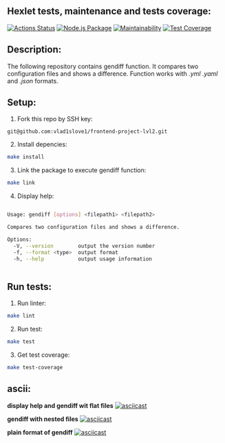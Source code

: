 ## Hexlet tests, maintenance and tests coverage:
[![Actions Status](https://github.com/vlad1slove1/frontend-project-lvl2/workflows/hexlet-check/badge.svg)](https://github.com/vlad1slove1/frontend-project-lvl2/actions)
[![Node.js Package](https://github.com/vlad1slove1/frontend-project-lvl2/actions/workflows/nodejs.yml/badge.svg)](https://github.com/vlad1slove1/frontend-project-lvl2/actions/workflows/nodejs.yml)
[![Maintainability](https://api.codeclimate.com/v1/badges/43dd356ce76f5118988c/maintainability)](https://codeclimate.com/github/vlad1slove1/frontend-project-lvl2/maintainability)
[![Test Coverage](https://api.codeclimate.com/v1/badges/43dd356ce76f5118988c/test_coverage)](https://codeclimate.com/github/vlad1slove1/frontend-project-lvl2/test_coverage)

## Description:

The following repository contains gendiff function. It compares two configuration files and shows a difference. Function works with *.yml* *.yaml* and *.json* formats.

## Setup:

1) Fork this repo by SSH key:

```
git@github.com:vlad1slove1/frontend-project-lvl2.git
```

2) Install depencies:

```sh
make install
```

3) Link the package to execute gendiff function:

```sh
make link
```

4) Display help:

```sh

Usage: gendiff [options] <filepath1> <filepath2>

Compares two configuration files and shows a difference.

Options:
  -V, --version        output the version number
  -f, --format <type>  output format
  -h, --help           output usage information
      
```     

## Run tests:

1) Run linter:

```sh
make lint
```

2) Run test:

```sh
make test
```

3) Get test coverage:

```sh
make test-coverage
```

## ascii:

**display help and gendiff wit flat files**
[![asciicast](https://asciinema.org/a/474275.svg)](https://asciinema.org/a/474275)

**gendiff with nested files**
[![asciicast](https://asciinema.org/a/478361.svg)](https://asciinema.org/a/478361)

**plain format of gendiff**
[![asciicast](https://asciinema.org/a/478779.svg)](https://asciinema.org/a/478779)
